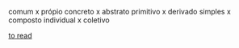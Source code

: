 comum x própio
concreto x abstrato
primitivo x derivado
simples x composto
individual x coletivo

[to read](https://mundoeducacao.uol.com.br/gramatica/substantivo.htm#:~:text=Os%20substantivos%20possuem%20a%20seguinte,e%2C%20por%20fim%2C%20coletivo.)